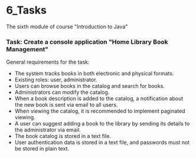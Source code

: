 # 6_Tasks
The sixth module of course "Introduction to Java"
### Task: Create a console application "Home Library Book Management"
General requirements for the task:
* The system tracks books in both electronic and physical formats.
* Existing roles: user, administrator.
* Users can browse books in the catalog and search for books.
* Administrators can modify the catalog.
* When a book description is added to the catalog, a notification about the new book is sent via email to all users.
* When viewing the catalog, it is recommended to implement paginated viewing.
* A user can suggest adding a book to the library by sending its details to the administrator via email.
* The book catalog is stored in a text file.
* User authentication data is stored in a text file, and passwords must not be stored in plain text.
